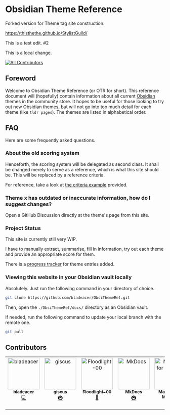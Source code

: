 # Obsidian Theme Reference

Forked version for Theme tag site construction.

https://thisthethe.github.io/StylistGuild/

This is a test edit. #2

This is a local change.

<!-- ALL-CONTRIBUTORS-BADGE:START - Do not remove or modify this section -->

[![All Contributors](https://img.shields.io/badge/all_contributors-6-orange.svg?style=flat-square)](#contributors-)

<!-- ALL-CONTRIBUTORS-BADGE:END -->

## Foreword

Welcome to Obsidian Theme Reference (or OTR for short). This reference document will (hopefully) contain information about all current [Obsidian](https://obsidian.md) themes in the community store. It hopes to be useful for those looking to try out new Obsidian themes, but will not go into too much detail for each theme (like `tldr pages`). The themes are listed in alphabetical order.

## FAQ

Here are some frequently asked questions.

### About the old scoring system

Henceforth, the scoring system will be delegated as second class. It shall be changed merely to serve as a reference, which is what this site should be. This will be replaced by a reference criteria.

For reference, take a look at [the criteria example](https://bladeacer.github.io/ObsiThemeRef/reference-criteria/index.md#criteria-example) provided.

### Theme x has outdated or inaccurate information, how do I suggest changes?

Open a GitHub Discussion directly at the theme's page from this site.

### Project Status

This site is currently still very WIP.

I have to manually extract, summarise, fill in information, try out each theme and provide an appropriate score for them.

There is a [progress tracker](https://bladeacer.github.io/ObsiThemeRef/themes/#progress-tracker) for theme entries added.

### Viewing this website in your Obsidian vault locally

Absolutely. Just run the following command in your directory of choice.

```sh
git clone https://github.com/bladeacer/ObsiThemeRef.git
```

Then, open the `./ObsiThemeRef/docs/` directory as an Obsidian vault.

If needed, run the following command to update your local branch with the remote one.

```sh
git pull
```

## Contributors

<!-- ALL-CONTRIBUTORS-LIST:START - Do not remove or modify this section -->
<!-- prettier-ignore-start -->
<!-- markdownlint-disable -->
<table>
  <tbody>
    <tr>
      <td align="center" valign="top" width="14.28%"><a href="https://github.com/bladeacer"><img src="https://avatars.githubusercontent.com/u/148305363?v=4?s=100" width="100px;" alt="bladeacer"/><br /><sub><b>bladeacer</b></sub></a><br /><a href="https://github.com/bladeacer/ObsiThemeRef/commits?author=bladeacer" title="Code">💻</a></td>
      <td align="center" valign="top" width="14.28%"><a href="https://giscus.app"><img src="https://avatars.githubusercontent.com/u/81452695?v=4?s=100" width="100px;" alt="giscus"/><br /><sub><b>giscus</b></sub></a><br /><a href="#infra-giscus" title="Infrastructure (Hosting, Build-Tools, etc)">🚇</a></td>
      <td align="center" valign="top" width="14.28%"><a href="https://github.com/Gonzalo-D-Sales"><img src="https://avatars.githubusercontent.com/u/110089642?v=4?s=100" width="100px;" alt="Floodlight-00"/><br /><sub><b>Floodlight-00</b></sub></a><br /><a href="#ideas-Gonzalo-D-Sales" title="Ideas, Planning, & Feedback">🤔</a></td>
      <td align="center" valign="top" width="14.28%"><a href="http://www.mkdocs.org/"><img src="https://avatars.githubusercontent.com/u/9692741?v=4?s=100" width="100px;" alt="MkDocs"/><br /><sub><b>MkDocs</b></sub></a><br /><a href="#infra-mkdocs" title="Infrastructure (Hosting, Build-Tools, etc)">🚇</a></td>
      <td align="center" valign="top" width="14.28%"><a href="https://squidfunk.github.io/mkdocs-material/"><img src="https://avatars.githubusercontent.com/u/109019481?v=4?s=100" width="100px;" alt="Material for MkDocs"/><br /><sub><b>Material for MkDocs</b></sub></a><br /><a href="#design-mkdocs-material" title="Design">🎨</a> <a href="#infra-mkdocs-material" title="Infrastructure (Hosting, Build-Tools, etc)">🚇</a></td>
      <td align="center" valign="top" width="14.28%"><a href="https://allcontributors.org"><img src="https://avatars.githubusercontent.com/u/46410174?v=4?s=100" width="100px;" alt="All Contributors"/><br /><sub><b>All Contributors</b></sub></a><br /><a href="#tool-all-contributors" title="Tools">🔧</a></td>
    </tr>
  </tbody>
</table>

<!-- markdownlint-restore -->
<!-- prettier-ignore-end -->

<!-- ALL-CONTRIBUTORS-LIST:END -->

